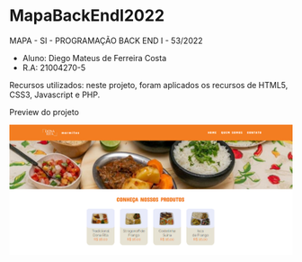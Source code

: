 # MapaBackEndI2022
MAPA - SI - PROGRAMAÇÃO BACK END I - 53/2022

- Aluno: Diego Mateus de Ferreira Costa
- R.A: 21004270-5



Recursos utilizados: 
neste projeto, foram aplicados os recursos de HTML5, CSS3, Javascript e PHP.

Preview do projeto

![home](https://github.com/diegomfc/MapaBackEndI2022/blob/main/21004270-5_DiegoMateus/preview/home.png)
